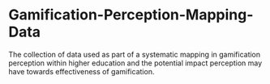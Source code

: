 # Gamification-Perception-Mapping-Data
The collection of data used as part of a systematic mapping in gamification perception within higher education and the potential impact perception may have towards effectiveness of gamification.
